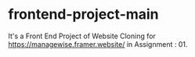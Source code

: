 # frontend-project-main
 It's a Front End Project of Website Cloning for https://managewise.framer.website/  in Assignment : 01.
